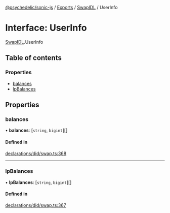 [@psychedelic/sonic-js](../README.md) / [Exports](../modules.md) / [SwapIDL](../modules/SwapIDL.md) / UserInfo

# Interface: UserInfo

[SwapIDL](../modules/SwapIDL.md).UserInfo

## Table of contents

### Properties

- [balances](SwapIDL.UserInfo.md#balances)
- [lpBalances](SwapIDL.UserInfo.md#lpbalances)

## Properties

### balances

• **balances**: [`string`, `bigint`][]

#### Defined in

[declarations/did/swap.ts:368](https://github.com/Psychedelic/sonic-js/blob/33e2dd1/src/declarations/did/swap.ts#L368)

___

### lpBalances

• **lpBalances**: [`string`, `bigint`][]

#### Defined in

[declarations/did/swap.ts:367](https://github.com/Psychedelic/sonic-js/blob/33e2dd1/src/declarations/did/swap.ts#L367)

